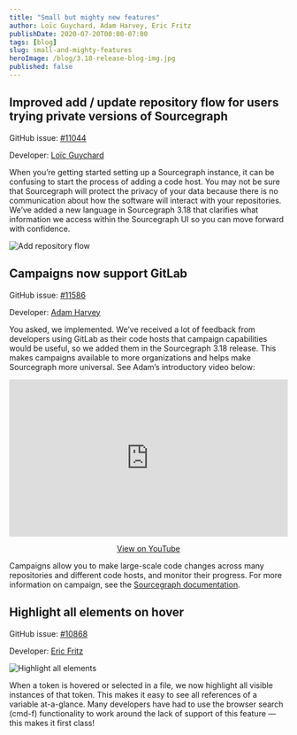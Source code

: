 ```yaml
---
title: "Small but mighty new features"
author: Loïc Guychard, Adam Harvey, Eric Fritz
publishDate: 2020-07-20T00:00-07:00
tags: [blog]
slug: small-and-mighty-features
heroImage: /blog/3.18-release-blog-img.jpg
published: false
---
```


## Improved add / update repository flow for users trying private versions of Sourcegraph

GitHub issue: [#11044](https://github.com/sourcegraph/sourcegraph/issues/11044)

Developer: [Loïc Guychard](https://github.com/lguychard)

When you’re getting started setting up a Sourcegraph instance, it can be confusing to start the process of adding a code host. You may not be sure that Sourcegraph
will protect the privacy of your data because there is no communication about how the software will interact with your repositories. We’ve added a new language in
Sourcegraph 3.18 that clarifies what information we access within the Sourcegraph UI so you can move forward with confidence.

![Add repository flow](https://storage.cloud.google.com/sourcegraph-assets/blog/3.18/add-repository-flow.png "Privacy feedback in Sourcegraph UI")

## Campaigns now support GitLab

GitHub issue: [#11586](https://github.com/sourcegraph/sourcegraph/issues/11586)

Developer: [Adam Harvey](https://github.com/LawnGnome)

You asked, we implemented. We’ve received a lot of feedback from developers using GitLab as their code hosts that campaign capabilities would be useful, so we added
them in the Sourcegraph 3.18 release. This makes campaigns available to more organizations and helps make Sourcegraph more universal. See Adam’s introductory video below:

<p class="container">
  <div style="padding:56.25% 0 0 0;position:relative;">
    <iframe src="https://www.youtube.com/embed/KatiVJ4D3H4" style="position:absolute;top:0;left:0;width:100%;height:100%;" frameborder="0" webkitallowfullscreen="" mozallowfullscreen="" allowfullscreen=""></iframe>
  </div>
  <p style="text-align: center"><a href="https://youtu.be/KatiVJ4D3H4" target="_blank">View on YouTube</a></p>
</p>

Campaigns allow you to make large-scale code changes across many repositories and different code hosts, and monitor their progress. For more information on campaign, see the
[Sourcegraph documentation](https://docs.sourcegraph.com/user/campaigns).

## Highlight all elements on hover

GitHub issue: [#10868](https://github.com/sourcegraph/sourcegraph/issues/10868)

Developer: [Eric Fritz](https://github.com/efritz)

![Highlight all elements](https://storage.cloud.google.com/sourcegraph-assets/blog/3.18/highlight-all-elements.png "highlight all elements")

When a token is hovered or selected in a file, we now highlight all visible instances of that token. This makes it easy to see all references of a variable at-a-glance.
Many developers have had to use the browser search (cmd-f) functionality to work around the lack of support of this feature — this makes it first class!
